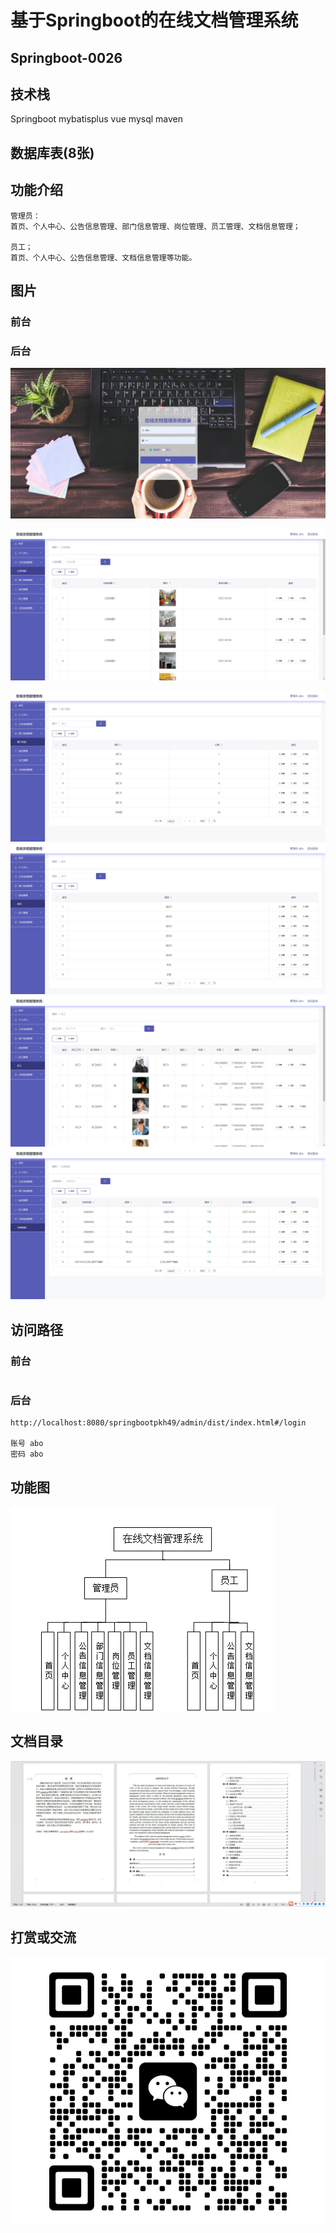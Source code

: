# 基于Springboot的在线文档管理系统

## Springboot-0026



## 技术栈

Springboot mybatisplus vue mysql maven



## 数据库表(8张)



## 功能介绍

```properties
管理员：
首页、个人中心、公告信息管理、部门信息管理、岗位管理、员工管理、文档信息管理；

员工；
首页、个人中心、公告信息管理、文档信息管理等功能。
```



## 图片

### 前台

### 后台

![](./images/1.jpg)

![](./images/2.jpg)





![](./images/3.jpg)![](./images/4.jpg)![](./images/5.jpg)![](./images/6.jpg)

## 访问路径

### 前台

```properties

```

### 后台

```properties
http://localhost:8080/springbootpkh49/admin/dist/index.html#/login

账号 abo
密码 abo
```





## 功能图

![](./images/gn.png)



## 文档目录

![](./images/wd.jpg)



## 打赏或交流

![](./images/vx.jpg)








